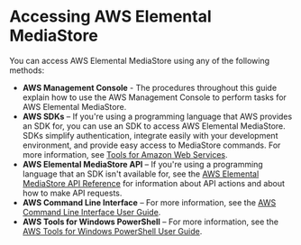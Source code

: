 # Accessing AWS Elemental MediaStore<a name="what-is-accessing"></a>

You can access AWS Elemental MediaStore using any of the following methods:
+ **AWS Management Console** \- The procedures throughout this guide explain how to use the AWS Management Console to perform tasks for AWS Elemental MediaStore\.
+ **AWS SDKs** – If you're using a programming language that AWS provides an SDK for, you can use an SDK to access AWS Elemental MediaStore\. SDKs simplify authentication, integrate easily with your development environment, and provide easy access to MediaStore commands\. For more information, see [Tools for Amazon Web Services](https://aws.amazon.com/tools)\.
+ **AWS Elemental MediaStore API** – If you're using a programming language that an SDK isn't available for, see the [AWS Elemental MediaStore API Reference](https://docs.aws.amazon.com/mediastore/latest/apireference/) for information about API actions and about how to make API requests\.
+ **AWS Command Line Interface** – For more information, see the [AWS Command Line Interface User Guide](https://docs.aws.amazon.com/cli/latest/userguide/)\.
+ **AWS Tools for Windows PowerShell** – For more information, see the [AWS Tools for Windows PowerShell User Guide](https://docs.aws.amazon.com/powershell/latest/userguide/)\.